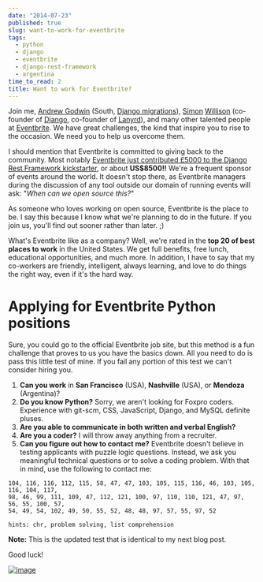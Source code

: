 ```yaml
---
date: "2014-07-23"
published: true
slug: want-to-work-for-eventbrite
tags:
  - python
  - django
  - eventbrite
  - django-rest-framework
  - argentina
time_to_read: 2
title: Want to work for Eventbrite?
---
```


Join me, [Andrew Godwin](https://www.aeracode.org/) (South, [Django
migrations](https://docs.djangoproject.com/en/1.7/topics/migrations/)),
[Simon](https://en.wikipedia.org/wiki/Simon_Willison)
[Willison](https://blog.simonwillison.net/) (co-founder of
[Django](https://djangoproject.com), co-founder of
[Lanyrd](https://lanyrd.com/)), and many other talented people at
[Eventbrite](https://eventbrite.com). We have great challenges, the kind
that inspire you to rise to the occasion. We need you to help us
overcome them.

I should mention that Eventbrite is committed to giving back to the
community. Most notably [Eventbrite just contributed £5000 to the Django
Rest Framework
kickstarter](https://www.kickstarter.com/projects/tomchristie/django-rest-framework-3/posts/921581),
or about **US$8500!!** We're a frequent sponsor of events around the
world. It doesn't stop there, as Eventbrite managers during the
discussion of any tool outside our domain of running events will ask:
"_When can we open source this?_"

As someone who loves working on open source, Eventbrite is the place to
be. I say this because I know what we're planning to do in the future.
If you join us, you'll find out sooner rather than later. ;)

What's Eventbrite like as a company? Well, we're rated in the **top 20
of best places to work** in the United States. We get full benefits,
free lunch, educational opportunities, and much more. In addition, I
have to say that my co-workers are friendly, intelligent, always
learning, and love to do things the right way, even if it's the hard
way.

# Applying for Eventbrite Python positions

Sure, you could go to the official Eventbrite job site, but this method
is a fun challenge that proves to us you have the basics down. All you
need to do is pass this little test of mine. If you fail any portion of
this test we can't consider hiring you.

1.  **Can you work** in **San Francisco** (USA), **Nashville** (USA), or
    **Mendoza** (Argentina)?
2.  **Do you know Python?** Sorry, we aren't looking for Foxpro coders.
    Experience with git-scm, CSS, JavaScript, Django, and MySQL definite
    pluses.
3.  **Are you able to communicate in both written and verbal English?**
4.  **Are you a coder?** I will throw away anything from a recruiter.
5.  **Can you figure out how to contact me?** Eventbrite doesn't
    believe in testing applicants with puzzle logic questions. Instead,
    we ask you meaningful technical questions or to solve a coding
    problem. With that in mind, use the following to contact me:

<!-- -->

    104, 116, 116, 112, 115, 58, 47, 47, 103, 105, 115, 116, 46, 103, 105, 116, 104, 117,
    98, 46, 99, 111, 109, 47, 112, 121, 100, 97, 110, 110, 121, 47, 97, 56, 55, 100, 57,
    54, 49, 54, 102, 49, 50, 55, 52, 48, 48, 97, 57, 55, 97, 52

    hints: chr, problem solving, list comprehension

**Note:** This is the updated test that is identical to my next blog
post.

Good luck!

[![image](/images/eventbrite_logo_gradient_v2.png)](https://www.eventbrite.com)
